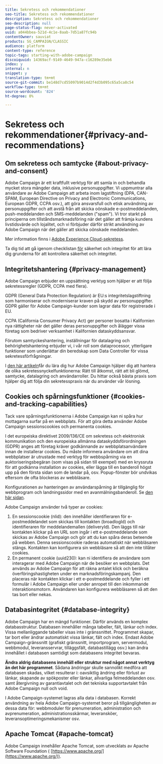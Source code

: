 ```yaml
---
title: Sekretess och rekommendationer
seo-title: Sekretess och rekommendationer
description: Sekretess och rekommendationer
seo-description: null
page-status-flag: never-activated
uuid: a044bbea-521d-4c1e-8aab-7d51a87fc94b
contentOwner: sauviat
products: SG_CAMPAIGN/CLASSIC
audience: platform
content-type: reference
topic-tags: starting-with-adobe-campaign
discoiquuid: 14369acf-9149-4649-947a-c16289e35eb6
index: y
internal: n
snippet: y
translation-type: tm+mt
source-git-commit: be148d7cd55097b9014d2f4d3b095c65a5ca8c54
workflow-type: tm+mt
source-wordcount: '824'
ht-degree: 0%

---
```



# Sekretess och rekommendationer{#privacy-and-recommendations}

## Om sekretess och samtycke {#about-privacy-and-consent}

Adobe Campaign är ett kraftfullt verktyg för att samla in och behandla mycket stora mängder data, inklusive personuppgifter. Vi uppmuntrar alla användare av Adobe Campaign att arbeta inom lagstiftning (DPA, CAN-SPAM, European Directive on Privacy and Electronic Communications, European GDPR, CCPA osv.), att göra ansvarsfull och etisk användning av personuppgifter och att avstå från att skicka oönskade e-postmeddelanden, push-meddelanden och SMS-meddelanden (&quot;spam&quot;). Vi tror starkt på principerna om tillståndsmarknadsföring när det gäller att främja kundens livstidsvärde och lojalitet, och vi förbjuder därför strikt användning av Adobe Campaign när det gäller att skicka oönskade meddelanden.

Mer information finns i [Adobe Experience Cloud-sekretess](https://www.adobe.com/privacy/marketing-cloud.html).

Ta dig tid att gå igenom checklistan [för](https://docs.campaign.adobe.com/doc/AC/getting_started/EN/security.html) säkerhet och integritet för att lära dig grunderna för att kontrollera säkerhet och integritet.

## Integritetshantering {#privacy-management}

Adobe Campaign erbjuder en uppsättning verktyg som hjälper er att följa sekretessregler (GDPR, CCPA med flera).

GDPR (General Data Protection Regulation) är EU:s integritetslagstiftning som harmoniserar och moderniserar kraven på skydd av personuppgifter. GDPR gäller för Adobe Campaign-kunder som lagrar data för registrerade i EU.

CCPA (California Consumer Privacy Act) ger personer bosatta i Kalifornien nya rättigheter när det gäller deras personuppgifter och ålägger vissa företag som bedriver verksamhet i Kalifornien dataskyddsansvar.

Förutom samtyckeshantering, inställningar för datalagring och behörighetshantering erbjuder vi, i vår roll som dataprocessor, ytterligare funktioner som underlättar din beredskap som Data Controller för vissa sekretessförfrågningar.

I [den här artikeln](https://helpx.adobe.com/campaign/kb/acc-privacy.html)får du lära dig hur Adobe Campaign hjälper dig att hantera de olika sekretessnyckelfunktionerna: Rätt till åtkomst, rätt att bli glömd, samtycke, datalagring och användarroller. Du hittar också bästa praxis som hjälper dig att följa din sekretesspraxis när du använder vår lösning.

## Cookies och spårningsfunktioner {#cookies-and-tracking-capabilities}

Tack vare spårningsfunktionerna i Adobe Campaign kan ni spåra hur mottagarna surfar på en webbplats. För att göra detta använder Adobe Campaign sessionscookies och permanenta cookies.

I det europeiska direktivet 2009/136/CE om sekretess och elektronisk kommunikation och den europeiska allmänna dataskyddsförordningen (GDPR) anges att företag kräver godkännande av webbplatsanvändare innan de installerar cookies. Du måste informera användare om att dina webbplatser är utrustade med verktyg för webbspårning via en auktoriseringsbegäran (som visas på sidan till exempel) med en kryssruta för att godkänna installation av cookies, eller lägga till en banderoll högst upp på den första sidan som de landar på, osv. Popup-fönster bör undvikas eftersom de ofta blockeras av webbläsare.

Konfigurationen av hanteringen av användarspårning är tillgänglig för webbprogram och landningssidor med en avanmälningsbanderoll. Se [den här sidan](../../web/using/web-application-tracking-opt-out.md).

Adobe Campaign använder två typer av cookies:

1. En sessionscookie (nlid): den innehåller identifieraren för e-postmeddelandet som skickas till kontakten (broadlogId) och identifieraren för meddelandemallen (deliveryId). Den läggs till när kontakten klickar på en URL som ingår i ett e-postmeddelande som skickas av Adobe Campaign och gör att du kan spåra deras beteende på webben. Denna sessionscookie raderas automatiskt när webbläsaren stängs. Kontakten kan konfigurera sin webbläsare så att den inte tillåter cookies.
1. En permanent cookie (uuid230): kan ni identifiera de användare som interagerar med Adobe Campaign när de besöker en webbplats. Det används av Adobe Campaign för att räkna antalet klick och beräkna överföringshastigheten under en marknadsföringskampanj. Den placeras när kontakten klickar i ett e-postmeddelande och fyller i ett formulär i Adobe Campaign eller under anropet till den inkommande interaktionsmotorn. Användaren kan konfigurera webbläsaren så att den tas bort eller nekas.

## Databasintegritet {#database-integrity}

Adobe Campaign har en mängd funktioner. Därför används en komplex databasstruktur. Databasen innehåller många tabeller, fält, länkar och index. Vissa mellanliggande tabeller visas inte i gränssnittet. Programmet skapar, tar bort eller ändrar automatiskt vissa länkar, fält och index. Endast Adobe Campaign-gränssnitt (grafiskt gränssnitt, importprogram, servermodul, webbmodul, leveransservrar, tilläggsfält, databastillägg osv.) kan ändra innehållet i databasen samtidigt som databasens integritet bevaras.

**Ändra aldrig databasens innehåll eller struktur med något annat verktyg än det här programmet**. Sådana ändringar skulle sannolikt medföra att databasen skadas, vilket resulterar i: oavsiktlig ändring eller förlust av länkar, skapande av spökposter eller länkar, allvarliga felmeddelanden osv. samt återgivning av garantiavtalet och det tekniska supportavtalet från Adobe Campaign null och void.

I Adobe Campaign-systemet lagras alla data i databasen. Korrekt användning av hela Adobe Campaign-systemet beror på tillgängligheten av dessa data för: webbmoduler för prenumeration, administration och avprenumeration, administrationsskärmar, leveransköer, leveransoptimeringsmekanismer osv.

## Apache Tomcat {#apache-tomcat}

Adobe Campaign innehåller Apache Tomcat, som utvecklats av Apache Software Foundation ( [https://www.apache.org/](https://www.apache.org/)).
